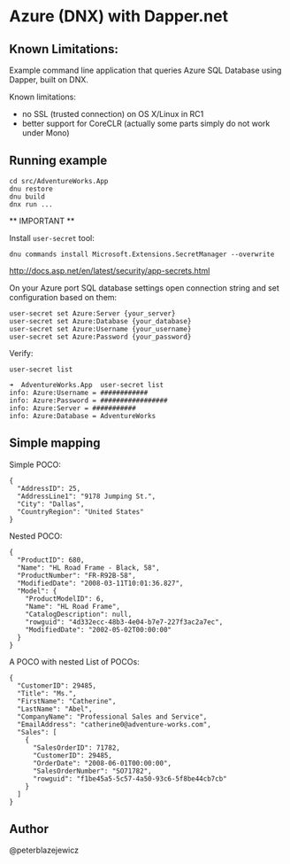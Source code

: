 # Azure (DNX) with Dapper.net

## Known Limitations:

Example command line application that queries Azure SQL Database using Dapper, built on DNX.

Known limitations:

- no SSL (trusted connection) on OS X/Linux in RC1
- better support for CoreCLR (actually some parts simply do not work under Mono)

## Running example

```
cd src/AdventureWorks.App
dnu restore
dnu build
dnx run ...
```

** IMPORTANT **

Install `user-secret` tool:

```
dnu commands install Microsoft.Extensions.SecretManager --overwrite
```

http://docs.asp.net/en/latest/security/app-secrets.html

On your Azure port SQL database settings open connection string and set configuration based on them:

```
user-secret set Azure:Server {your_server}
user-secret set Azure:Database {your_database}
user-secret set Azure:Username {your_username}
user-secret set Azure:Password {your_password}
```

Verify:
```
user-secret list

➜  AdventureWorks.App  user-secret list
info: Azure:Username = ############
info: Azure:Password = #################
info: Azure:Server = ###########
info: Azure:Database = AdventureWorks
```

## Simple mapping

Simple POCO:
```
{
  "AddressID": 25,
  "AddressLine1": "9178 Jumping St.",
  "City": "Dallas",
  "CountryRegion": "United States"
}
```

Nested POCO:

```
{
  "ProductID": 680,
  "Name": "HL Road Frame - Black, 58",
  "ProductNumber": "FR-R92B-58",
  "ModifiedDate": "2008-03-11T10:01:36.827",
  "Model": {
    "ProductModelID": 6,
    "Name": "HL Road Frame",
    "CatalogDescription": null,
    "rowguid": "4d332ecc-48b3-4e04-b7e7-227f3ac2a7ec",
    "ModifiedDate": "2002-05-02T00:00:00"
  }
}
```

A POCO with nested List of POCOs:
```
{
  "CustomerID": 29485,
  "Title": "Ms.",
  "FirstName": "Catherine",
  "LastName": "Abel",
  "CompanyName": "Professional Sales and Service",
  "EmailAddress": "catherine0@adventure-works.com",
  "Sales": [
    {
      "SalesOrderID": 71782,
      "CustomerID": 29485,
      "OrderDate": "2008-06-01T00:00:00",
      "SalesOrderNumber": "SO71782",
      "rowguid": "f1be45a5-5c57-4a50-93c6-5f8be44cb7cb"
    }
  ]
}
```

## Author

@peterblazejewicz
